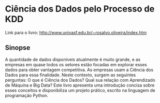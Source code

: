 # Ciência dos Dados pelo Processo de KDD
Link para o livro: http://www.univasf.edu.br/~rosalvo.oliveira/index.htm 

## Sinopse
A quantidade de dados disponíveis atualmente é muito grande, e as empresas em quase todos os setores estão focadas em explorar esses dados para obter vantagem competitiva. As empresas usam a Ciência dos Dados para essa finalidade. Neste contexto, surgem as seguintes perguntas: O que é Ciência dos Dados? Qual sua relação com Aprendizado de Máquina e Big Data? Este livro apresenta uma introdução concisa sobre esses conceitos e disponibiliza um projeto prático, escrito na linguagem de programação Python.
